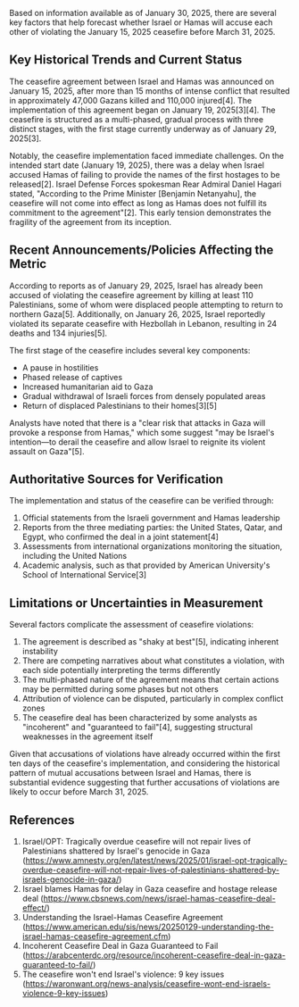 Based on information available as of January 30, 2025, there are several key factors that help forecast whether Israel or Hamas will accuse each other of violating the January 15, 2025 ceasefire before March 31, 2025.

## Key Historical Trends and Current Status

The ceasefire agreement between Israel and Hamas was announced on January 15, 2025, after more than 15 months of intense conflict that resulted in approximately 47,000 Gazans killed and 110,000 injured[4]. The implementation of this agreement began on January 19, 2025[3][4]. The ceasefire is structured as a multi-phased, gradual process with three distinct stages, with the first stage currently underway as of January 29, 2025[3].

Notably, the ceasefire implementation faced immediate challenges. On the intended start date (January 19, 2025), there was a delay when Israel accused Hamas of failing to provide the names of the first hostages to be released[2]. Israel Defense Forces spokesman Rear Admiral Daniel Hagari stated, "According to the Prime Minister [Benjamin Netanyahu], the ceasefire will not come into effect as long as Hamas does not fulfill its commitment to the agreement"[2]. This early tension demonstrates the fragility of the agreement from its inception.

## Recent Announcements/Policies Affecting the Metric

According to reports as of January 29, 2025, Israel has already been accused of violating the ceasefire agreement by killing at least 110 Palestinians, some of whom were displaced people attempting to return to northern Gaza[5]. Additionally, on January 26, 2025, Israel reportedly violated its separate ceasefire with Hezbollah in Lebanon, resulting in 24 deaths and 134 injuries[5].

The first stage of the ceasefire includes several key components:
- A pause in hostilities
- Phased release of captives
- Increased humanitarian aid to Gaza
- Gradual withdrawal of Israeli forces from densely populated areas
- Return of displaced Palestinians to their homes[3][5]

Analysts have noted that there is a "clear risk that attacks in Gaza will provoke a response from Hamas," which some suggest "may be Israel's intention—to derail the ceasefire and allow Israel to reignite its violent assault on Gaza"[5].

## Authoritative Sources for Verification

The implementation and status of the ceasefire can be verified through:
1. Official statements from the Israeli government and Hamas leadership
2. Reports from the three mediating parties: the United States, Qatar, and Egypt, who confirmed the deal in a joint statement[4]
3. Assessments from international organizations monitoring the situation, including the United Nations
4. Academic analysis, such as that provided by American University's School of International Service[3]

## Limitations or Uncertainties in Measurement

Several factors complicate the assessment of ceasefire violations:
1. The agreement is described as "shaky at best"[5], indicating inherent instability
2. There are competing narratives about what constitutes a violation, with each side potentially interpreting the terms differently
3. The multi-phased nature of the agreement means that certain actions may be permitted during some phases but not others
4. Attribution of violence can be disputed, particularly in complex conflict zones
5. The ceasefire deal has been characterized by some analysts as "incoherent" and "guaranteed to fail"[4], suggesting structural weaknesses in the agreement itself

Given that accusations of violations have already occurred within the first ten days of the ceasefire's implementation, and considering the historical pattern of mutual accusations between Israel and Hamas, there is substantial evidence suggesting that further accusations of violations are likely to occur before March 31, 2025.

## References

1. Israel/OPT: Tragically overdue ceasefire will not repair lives of Palestinians shattered by Israel's genocide in Gaza (https://www.amnesty.org/en/latest/news/2025/01/israel-opt-tragically-overdue-ceasefire-will-not-repair-lives-of-palestinians-shattered-by-israels-genocide-in-gaza/)
2. Israel blames Hamas for delay in Gaza ceasefire and hostage release deal (https://www.cbsnews.com/news/israel-hamas-ceasefire-deal-effect/)
3. Understanding the Israel-Hamas Ceasefire Agreement (https://www.american.edu/sis/news/20250129-understanding-the-israel-hamas-ceasefire-agreement.cfm)
4. Incoherent Ceasefire Deal in Gaza Guaranteed to Fail (https://arabcenterdc.org/resource/incoherent-ceasefire-deal-in-gaza-guaranteed-to-fail/)
5. The ceasefire won't end Israel's violence: 9 key issues (https://waronwant.org/news-analysis/ceasefire-wont-end-israels-violence-9-key-issues)